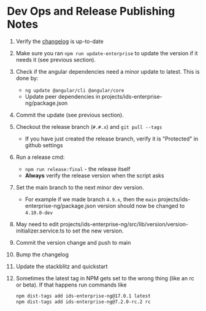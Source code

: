 # Dev Ops and Release Publishing Notes

1. Verify the [changelog](docs/changelog) is up-to-date
1. Make sure you ran `npm run update-enterprise` to update the version if it needs it (see previous section).
1. Check if the angular dependencies need a minor update to latest. This is done by:
    - `ng update @angular/cli @angular/core`
    - Update peer dependencies in projects/ids-enterprise-ng/package.json
1. Commit the update (see previous section).
1. Checkout the release branch (`#.#.x`) and `git pull --tags`
    - If you have just created the release branch, verify it is "Protected" in github settings
1. Run a release cmd:
    - `npm run release:final` - the release itself
    - **Always** verify the release version when the script asks
1. Set the main branch to the next minor dev version.
    - For example if we made branch `4.9.x`, then the `main` projects/ids-enterprise-ng/package.json version should now be changed to `4.10.0-dev`
1. May need to edit projects/ids-enterprise-ng/src/lib/version/version-initializer.service.ts to set the new version.
1. Commit the version change and push to main
1. Bump the changelog
1. Update the stackblitz and quickstart
1. Sometimes the latest tag in NPM gets set to the wrong thing (like an rc or beta). If that happens run commands like

    ```sh
    npm dist-tags add ids-enterprise-ng@17.0.1 latest
    npm dist-tags add ids-enterprise-ng@7.2.0-rc.2 rc
    ```
